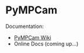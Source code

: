 # PyMPCam

Documentation:
  * [PyMPCam Wiki](https://siana-systems.atlassian.net/wiki/spaces/MPCAM/pages/2177827055/PyMPCam)
  * Online Docs (coming up...)

